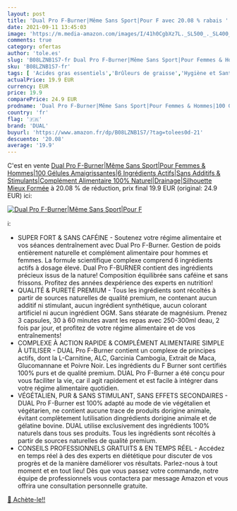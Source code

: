 ```yaml
---
layout: post
title: 'Dual Pro F-Burner|Même Sans Sport|Pour F avec 20.08 % rabais '
date: 2021-09-11 13:45:03
image: 'https://m.media-amazon.com/images/I/41h0CgbXz7L._SL500_._SL400_.jpg'
comments: true
category: ofertas
author: 'tole.es'
slug: 'B08LZNB1S7-fr Dual Pro F-Burner|Même Sans Sport|Pour Femmes & Hommes|100...'
sku: 'B08LZNB1S7-fr'
tags: [ 'Acides gras essentiels','Brûleurs de graisse','Hygiène et Santé','Vitamines, minéraux et compléments','dual', ]
actualPrice: 19.9 EUR
currency: EUR
price: 19.9
comparePrice: 24.9 EUR
prodname: 'Dual Pro F-Burner|Même Sans Sport|Pour Femmes & Hommes|100 Gélules Amaigrissantes|6 Ingrédients Actifs|Sans Additifs & Stimulants|Complément Alimentaire 100% Naturel|Drainage|Silhouette Mieux Formée'
country: 'fr'
flag: '🇫🇷'
brand: 'DUAL'
buyurl: 'https://www.amazon.fr/dp/B08LZNB1S7/?tag=tolees0d-21'
descuento: '20.08'
average: '19.9'
---
```


C'est en vente [Dual Pro F-Burner|Même Sans Sport|Pour Femmes & Hommes|100 Gélules Amaigrissantes|6 Ingrédients Actifs|Sans Additifs & Stimulants|Complément Alimentaire 100% Naturel|Drainage|Silhouette Mieux Formée](https://www.amazon.fr/dp/B08LZNB1S7/?tag=tolees0d-21)  à  20.08 % de réduction, prix final  19.9 EUR (original: 24.9 EUR) ici:

[![Dual Pro F-Burner|Même Sans Sport|Pour F](https://m.media-amazon.com/images/I/41h0CgbXz7L._SL500_._SL400_.jpg)](https://www.amazon.fr/dp/B08LZNB1S7/?tag=tolees0d-21)

ℹ️:

- SUPER FORT & SANS CAFÉINE - Soutenez votre régime alimentaire et vos séances dentraînement avec Dual Pro F-Burner. Gestion de poids entièrement naturelle et complément alimentaire pour hommes et femmes. La formule scientifique complexe comprend 6 ingrédients actifs à dosage élevé. Dual Pro F-BURNER contient des ingrédients précieux issus de la nature! Composition équilibrée sans caféine et sans frissons. Profitez des années dexpérience des experts en nutrition!
- QUALITÉ & PURETÉ PREMIUM - Tous les ingrédients sont récoltés à partir de sources naturelles de qualité premium, ne contenant aucun additif ni stimulant, aucun ingrédient synthétique, aucun colorant artificiel ni aucun ingrédient OGM. Sans stéarate de magnésium. Prenez 3 capsules, 30 à 60 minutes avant les repas avec 250-300ml deau, 2 fois par jour, et profitez de votre régime alimentaire et de vos entraînements!
- COMPLEXE À ACTION RAPIDE & COMPLÉMENT ALIMENTAIRE SIMPLE À UTILISER - DUAL Pro F-Burner contient un complexe de principes actifs, dont la L-Carnitine, ALC, Garcinia Cambogia, Extrait de Maca, Glucomannane et Poivre Noir. Les ingrédients du F Burner sont certifiés 100% purs et de qualité premium. DUAL Pro F-Burner a été conçu pour vous faciliter la vie, car il agit rapidement et est facile à intégrer dans votre régime alimentaire quotidien.
- VÉGÉTALIEN, PUR & SANS STIMULANT, SANS EFFETS SECONDAIRES - DUAL Pro F-Burner est 100% adapté au mode de vie végétalien et végétarien, ne contient aucune trace de produits dorigine animale, évitant complètement lutilisation dingrédients dorigine animale et de gélatine bovine. DUAL utilise exclusivement des ingrédients 100% naturels dans tous ses produits. Tous les ingrédients sont récoltés à partir de sources naturelles de qualité premium.
- CONSEILS PROFESSIONNELS GRATUITS & EN TEMPS RÉEL - Accédez en temps réel à des des experts en diététique pour discuter de vos progrès et de la manière daméliorer vos résultats. Parlez-nous à tout moment et en tout lieu! Dès que vous passez votre commande, notre équipe de professionnels vous contactera par message Amazon et vous offrira une consultation personnelle gratuite.

[🛒 Achète-le!!](https://www.amazon.fr/dp/B08LZNB1S7/?tag=tolees0d-21)
